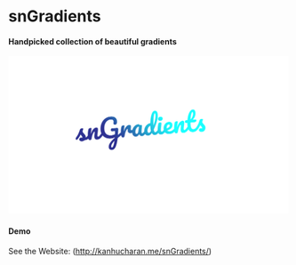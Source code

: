 # snGradients

#### Handpicked collection of beautiful gradients

![snGradients](assets/img/snGradients002.png)

#### Demo
See the Website: (http://kanhucharan.me/snGradients/)
